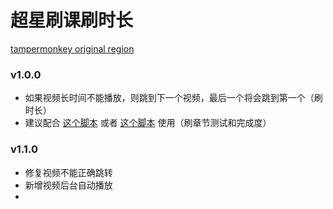 # 超星刷课刷时长

[tampermonkey original region](https://greasyfork.org/en/scripts/435457)

### v1.0.0

- 如果视频长时间不能播放，则跳到下一个视频，最后一个将会跳到第一个（刷时长）
- 建议配合 [这个脚本](https://greasyfork.org/scripts/369625) 或者 [这个脚本](https://greasyfork.org/scripts/369625) 使用（刷章节测试和完成度）

### v1.1.0

- 修复视频不能正确跳转
- 新增视频后台自动播放
- 
